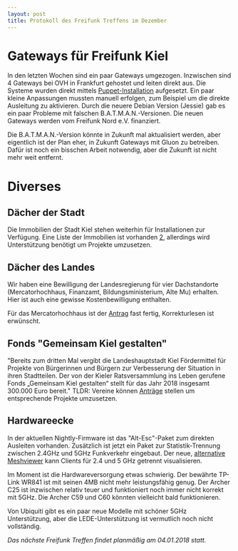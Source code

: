 ```yaml
---
layout: post
title: Protokoll des Freifunk Treffens im Dezember
---
```

# Gateways für Freifunk Kiel
In den letzten Wochen sind ein paar Gateways umgezogen. Inzwischen sind 4 Gateways bei OVH in Frankfurt gehostet und leiten direkt aus.
Die Systeme wurden direkt mittels [Puppet-Installation][1] aufgesetzt. Ein paar kleine Anpassungen mussten manuell erfolgen, zum Beispiel um die direkte Ausleitung zu aktivieren.
Durch die neuere Debian Version (Jessie) gab es ein paar Probleme mit falschen B.A.T.M.A.N.-Versionen.
Die neuen Gateways werden vom Freifunk Nord e.V. finanziert.

Die B.A.T.M.A.N.-Version könnte in Zukunft mal aktualisiert werden,
aber eigentlich ist der Plan eher, in Zukunft Gateways mit Gluon zu betreiben. Dafür ist noch ein bisschen Arbeit notwendig, aber die Zukunft ist nicht mehr weit entfernt.

# Diverses
## Dächer der Stadt
Die Immobilien der Stadt Kiel stehen weiterhin für Installationen zur Verfügung.
Eine Liste der Immobilien ist vorhanden [2], allerdings wird Unterstützung benötigt um Projekte umzusetzen.

## Dächer des Landes
Wir haben eine Bewilligung der Landesregierung für vier Dachstandorte (Mercatorhochhaus, Finanzamt, Bildungsministerium, Alte Mu) erhalten. Hier ist auch eine gewisse Kostenbewilligung enthalten.

Für das Mercatorhochhaus ist der [Antrag][3] fast fertig, Korrekturlesen ist erwünscht.

## Fonds "Gemeinsam Kiel gestalten"
"Bereits zum dritten Mal vergibt die Landeshauptstadt Kiel Fördermittel für Projekte von Bürgerinnen und Bürgern zur Verbesserung der Situation in ihren Stadtteilen. Der von der Kieler Ratsversammlung ins Leben gerufene Fonds „Gemeinsam Kiel gestalten“ stellt für das Jahr 2018 insgesamt 300.000 Euro bereit."
TLDR: Vereine können [Anträge][4] stellen um entsprechende Projekte umzusetzen.

## Hardwareecke
In der aktuellen Nightly-Firmware ist das "Alt-Esc"-Paket zum direkten Ausleiten vorhanden. Zusätzlich ist jetzt ein Paket zur Statistik-Trennung zwischen 2.4GHz und 5GHz Funkverkehr eingebaut. Der neue, [alternative Meshviewer][5] kann Clients für 2.4 und 5 GHz getrennt visualisieren.

Im Moment ist die Hardwareversorgung etwas schwierig. Der bewährte TP-Link WR841 ist mit seinen 4MB nicht mehr leistungsfähig genug. Der Archer C25 ist inzwischen relativ teuer und funktioniert noch immer nicht korrekt mit 5GHz. Die Archer C59 und C60 könnten vielleicht bald funktionieren.

Von Ubiquiti gibt es ein paar neue Modelle mit schöner 5GHz Unterstützung, aber die LEDE-Unterstützung ist vermutlich noch nicht vollständig.

 [1]: https://github.com/freifunk-kiel/ffki-puppet-gateway-install
 [2]: https://docs.google.com/spreadsheets/d/1gfj_DM1fZln_HYJHPaGkWeyHxM9btrnPPTRz2WkDmWg/edit?usp=sharing
 [3]: https://git.freifunk.in-kiel.de/ffki-material/tree/standorte/mercator
 [4]: https://www.kiel.de/de/politik_verwaltung/meldung.php?id=73351
 [5]: https://map.freifunk.in-kiel.de

*Das nächste Freifunk Treffen findet planmäßig am 04.01.2018 statt.*
